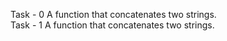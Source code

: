 Task - 0 A function that concatenates two strings. <br>
Task - 1 A function that concatenates two strings. <br>
